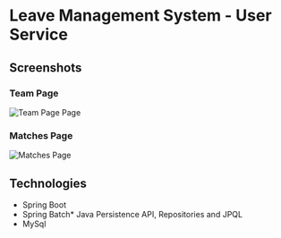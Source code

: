 # Leave Management System - User Service

## Screenshots

### Team Page

![Team Page Page](/README/team-page.jpg)

### Matches Page

![Matches Page](/README/matches-page.jpg)

## Technologies

* Spring Boot
* Spring Batch* Java Persistence API, Repositories and JPQL
* MySql






